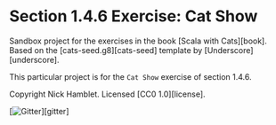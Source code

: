 # Section 1.4.6 Exercise: Cat Show

Sandbox project for the exercises in the book [Scala with Cats][book].
Based on the [cats-seed.g8][cats-seed] template by [Underscore][underscore].

This particular project is for the `Cat Show` exercise of section 1.4.6.

Copyright Nick Hamblet. Licensed [CC0 1.0][license].

[![Gitter](https://badges.gitter.im/Join%20Chat.svg)][gitter]

